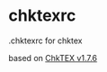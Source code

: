 # chktexrc
.chktexrc for chktex

based on [ChkTEX v1.7.6](http://svn.savannah.nongnu.org/viewvc/*checkout*/chktex/trunk/chktex/chktexrc)
